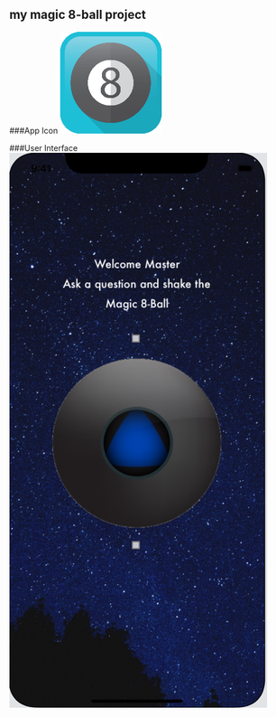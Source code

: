## my magic 8-ball project

###App Icon
![app](launchScreenImage.png)

###User Interface
![interface](interface.png)


